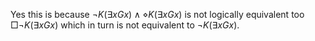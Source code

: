 Yes this is because $\neg K(\exists x Gx)\wedge \diamond K(\exists x Gx)$ is not logically equivalent too $\Box \neg  K(\exists x Gx)$ which in turn is not equivalent to $\neg K(\exists x Gx)$.

